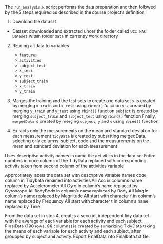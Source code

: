 The `run_analysis.R` script performs the data preparation and then followed
by the 5 steps required as described in the course project’s definition.

1. Download the dataset
* Dataset downloaded and extracted under the folder called `UCI HAR Dataset`
within folder `data` in currently work directory

2. REading all data to variables
    * `features`
    * `activities`
    * `subject_test`
    * `x_test`
    * `y_test`
    * `subject_train`
    * `x_train`
    * `y_train`

3. Merges the training and the test sets to create one data set
`x` is created by merging `x_train` and `x_test` using `rbind()` function
`y` is created by merging `y_train` and `y_test` using `rbind()` function
`subject` is created by merging `subject_train` and `subject_test` using 
`rbind()` function
Finally, `mergedData` is created by merging `subject`, `y` and `x` using 
`cbind()` function

4. Extracts only the measurements on the mean and standard deviation for each
measurement
`tidyData` is created by subsetting mergedData, selecting only columns: subject,
code and the measurements on the mean and standard deviation for each
measurement

Uses descriptive activity names to name the activities in the data set
Entire numbers in code column of the TidyData replaced with corresponding activity taken from second column of the activities variable

Appropriately labels the data set with descriptive variable names
code column in TidyData renamed into activities
All Acc in column’s name replaced by Accelerometer
All Gyro in column’s name replaced by Gyroscope
All BodyBody in column’s name replaced by Body
All Mag in column’s name replaced by Magnitude
All start with character f in column’s name replaced by Frequency
All start with character t in column’s name replaced by Time

From the data set in step 4, creates a second, independent tidy data set with the average of each variable for each activity and each subject
FinalData (180 rows, 88 columns) is created by sumarizing TidyData taking the means of each variable for each activity and each subject, after groupped by subject and activity.
Export FinalData into FinalData.txt file.